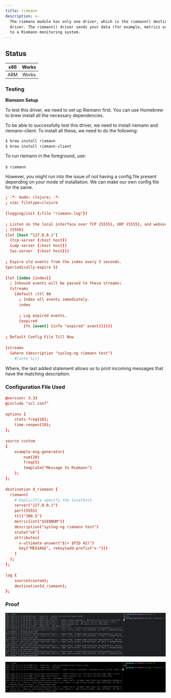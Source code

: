 ```yaml
---
title: riemann
description: >-
  The riemann module has only one driver, which is the riemann() destination
  driver. The riemann() driver sends your data (for example, metrics or events)
  to a Riemann monitoring system.
---
```


## Status <a href="#status" id="status"></a>

| x86 | Works |
| :-: | :---: |
| ARM | Works |

### Testing <a href="#testing" id="testing"></a>

**Riemann Setup**

To test this driver, we need to set up Riemann first. You can use Homebrew to brew install all the necessary dependencies.

To be able to successfully test this driver, we need to install riemann and riemann-client. To install all these, we need to do the following:

`$ brew install riemann` \
`$ brew install riemann-client`

To run riemann in the foreground, use: \
\
`$ riemann`

However, you might run into the issue of not having a config file present depending on your mode of installation. We can make our own config file for the same.&#x20;

```conf
; -*- mode: clojure; -*-
; vim: filetype=clojure

(logging/init {:file "riemann.log"})

; Listen on the local interface over TCP (5555), UDP (5555), and websockets
; (5556)
(let [host "127.0.0.1"]
  (tcp-server {:host host})
  (udp-server {:host host})
  (ws-server  {:host host}))

; Expire old events from the index every 5 seconds.
(periodically-expire 5)

(let [index (index)]
  ; Inbound events will be passed to these streams:
  (streams
    (default :ttl 60
      ; Index all events immediately.
      index

      ; Log expired events.
      (expired
        (fn [event] (info "expired" event))))))

; Default Config File Till Now

(streams
  (where (description "syslog-ng riemann test")
    #(info %)))
```

Where, the last added statement allows us to print incoming messages that have the matching description.&#x20;

### Configuration File Used <a href="#configuration-file-used" id="configuration-file-used"></a>

```conf
@version: 3.33
@include "scl.conf"

options {
    stats-freq(10);
    time-reopen(10);
};

source custom
{
    example-msg-generator(
        num(20)
        freq(5)
        template("Message to Riemann")
    );
};

destination d_riemann {
  riemann(
    # Explicitly specify the localhost.
    server("127.0.0.1")
    port(5555)
    ttl("300.5")
    metric(int("$SEQNUM"))
    description("syslog-ng riemann test")
    state("ok")
    attributes(
      x-ultimate-answer("$(+ $PID 42)")
      key("MESSAGE", rekey(add-prefix("x-")))
    )
  );
};

log {
    source(custom);
    destination(d_riemann);
};
```

### Proof

![Riemann driver tested on macOS (x86)](</assets/images/Screenshot 2021-07-31 at 9.45.07 PM.png>)

![Riemann driver tested on macOS (ARM)](</assets/images/Screen Shot 2021-07-31 at 9.53.58 PM.png>)
